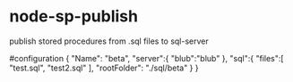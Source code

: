 # node-sp-publish
publish stored procedures from .sql files to sql-server

#configuration
{
  "Name": "beta",
  "server":{
    "blub":"blub"
  },
  "sql":{
    "files":[
      "test.sql",
      "test2.sql"
    ],
    "rootFolder": "./sql/beta"
  }
}
